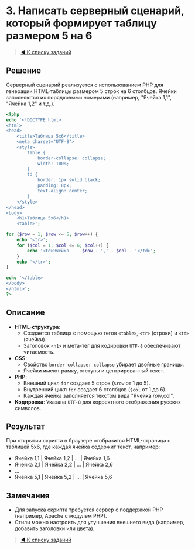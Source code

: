 # 3. Написать серверный сценарий, который формирует таблицу размером 5 на 6

> [◀️ К списку заданий](../README.md#практические-задания)

## Решение

Серверный сценарий реализуется с использованием PHP для генерации HTML-таблицы размером 5 строк на 6 столбцов. Ячейки заполняются их порядковыми номерами (например, "Ячейка 1,1", "Ячейка 1,2" и т.д.).

```php
<?php
echo '<!DOCTYPE html>
<html>
<head>
    <title>Таблица 5x6</title>
    <meta charset="UTF-8">
    <style>
        table {
            border-collapse: collapse;
            width: 100%;
        }
        td {
            border: 1px solid black;
            padding: 8px;
            text-align: center;
        }
    </style>
</head>
<body>
    <h1>Таблица 5x6</h1>
    <table>';

for ($row = 1; $row <= 5; $row++) {
    echo '<tr>';
    for ($col = 1; $col <= 6; $col++) {
        echo '<td>Ячейка ' . $row . ',' . $col . '</td>';
    }
    echo '</tr>';
}

echo '</table>
</body>
</html>';
?>
```

## Описание

- **HTML-структура**:
  - Создается таблица с помощью тегов `<table>`, `<tr>` (строки) и `<td>` (ячейки).
  - Заголовок `<h1>` и мета-тег для кодировки `UTF-8` обеспечивают читаемость.
- **CSS**:
  - Свойство `border-collapse: collapse` убирает двойные границы.
  - Ячейки имеют рамку, отступы и центрированный текст.
- **PHP**:
  - Внешний цикл `for` создает 5 строк (`$row` от 1 до 5).
  - Внутренний цикл `for` создает 6 столбцов (`$col` от 1 до 6).
  - Каждая ячейка заполняется текстом вида "Ячейка $row,$col".
- **Кодировка**: Указана `UTF-8` для корректного отображения русских символов.

## Результат

При открытии скрипта в браузере отобразится HTML-страница с таблицей 5x6, где каждая ячейка содержит текст, например:

- Ячейка 1,1 | Ячейка 1,2 | ... | Ячейка 1,6
- Ячейка 2,1 | Ячейка 2,2 | ... | Ячейка 2,6
- ...
- Ячейка 5,1 | Ячейка 5,2 | ... | Ячейка 5,6

## Замечания

- Для запуска скрипта требуется сервер с поддержкой PHP (например, Apache с модулем PHP).
- Стили можно настроить для улучшения внешнего вида (например, добавить заголовки или цвета).

> [◀️ К списку заданий](../README.md#практические-задания)
